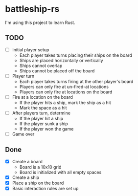 # battleship-rs

I'm using this project to learn Rust.

## TODO
- [ ] Initial player setup
    - Each player takes turns placing their ships on the board
    - Ships are placed horizontally or vertically
    - Ships cannot overlap
    - Ships cannot be placed off the board
- [ ] Player turn
    - Each player takes turns firing at the other player's board
    - Players can only fire at un-fired-at locations
    - Players can only fire at locations on the board
- [ ] Fire at a location on the board
    - If the player hits a ship, mark the ship as a hit
    - Mark the space as a hit
- [ ] After players turn, determine
    - If the player hit a ship
    - If the player sunk a ship
    - If the player won the game
- [ ] Game over

## Done
- [x] Create a board
    - Board is a 10x10 grid
    - Board is initialized with all empty spaces
- [x] Create a ship
- [x] Place a ship on the board
- [x] Basic interaction rules are set up